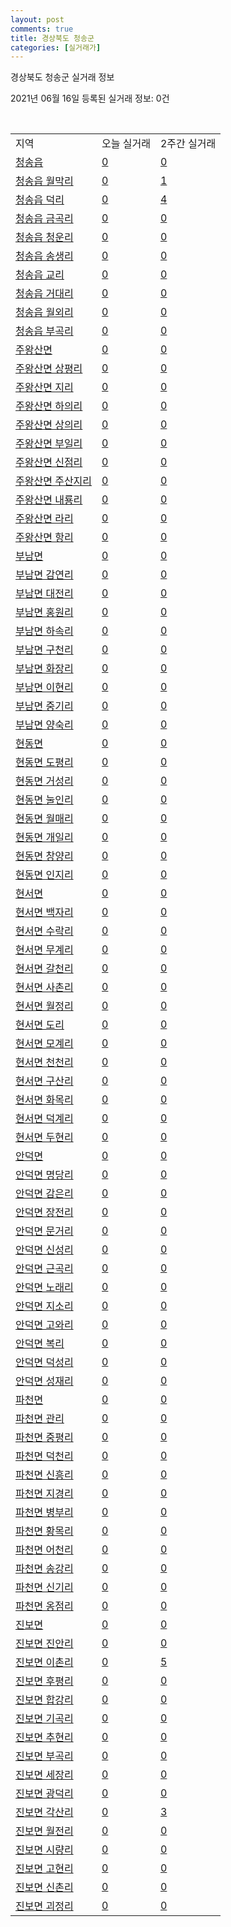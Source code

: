 ```yaml
---
layout: post
comments: true
title: 경상북도 청송군
categories: [실거래가]
---
```


경상북도 청송군 실거래 정보

2021년 06월 16일 등록된 실거래 정보: 0건

<script type="text/javascript">
  google.charts.load('current', {'packages':['corechart']});
  google.charts.setOnLoadCallback(drawChart);

  function drawChart() {
    var data = google.visualization.arrayToDataTable([['거래일', '매매', '전월세', '전매'], ['2021-02', 0, 1, 0], ['2021-04', 7, 1, 0], ['2021-05', 3, 1, 0]]);

    var options = {
      title: '최근 유형별 거래량 추이',
      legend: { position: 'bottom' }
    };

    var chart = new google.visualization.LineChart(document.getElementById('columnchart_material'));
    chart.draw(data, (options));
  }
</script>

<div id="columnchart_material" style="width: 450px; margin-left: -35px"></div>
<br>
<table class="sortable">
  <tr>
    <td>지역</td>
    <td>오늘 실거래</td>
    <td>2주간 실거래</td>
  </tr>

  
  <tr class="item">
    <td><a href="4775025000.html">청송읍</a></td>
    <td><a href="4775025000.html">0</a></td>
    <td><a href="4775025000.html">0</a></td>
  </tr>
    

  <tr class="item">
    <td><a href="4775025021.html">청송읍 월막리</a></td>
    <td><a href="4775025021.html">0</a></td>
    <td><a href="4775025021.html">1</a></td>
  </tr>
    

  <tr class="item">
    <td><a href="4775025022.html">청송읍 덕리</a></td>
    <td><a href="4775025022.html">0</a></td>
    <td><a href="4775025022.html">4</a></td>
  </tr>
    

  <tr class="item">
    <td><a href="4775025023.html">청송읍 금곡리</a></td>
    <td><a href="4775025023.html">0</a></td>
    <td><a href="4775025023.html">0</a></td>
  </tr>
    

  <tr class="item">
    <td><a href="4775025024.html">청송읍 청운리</a></td>
    <td><a href="4775025024.html">0</a></td>
    <td><a href="4775025024.html">0</a></td>
  </tr>
    

  <tr class="item">
    <td><a href="4775025025.html">청송읍 송생리</a></td>
    <td><a href="4775025025.html">0</a></td>
    <td><a href="4775025025.html">0</a></td>
  </tr>
    

  <tr class="item">
    <td><a href="4775025026.html">청송읍 교리</a></td>
    <td><a href="4775025026.html">0</a></td>
    <td><a href="4775025026.html">0</a></td>
  </tr>
    

  <tr class="item">
    <td><a href="4775025027.html">청송읍 거대리</a></td>
    <td><a href="4775025027.html">0</a></td>
    <td><a href="4775025027.html">0</a></td>
  </tr>
    

  <tr class="item">
    <td><a href="4775025028.html">청송읍 월외리</a></td>
    <td><a href="4775025028.html">0</a></td>
    <td><a href="4775025028.html">0</a></td>
  </tr>
    

  <tr class="item">
    <td><a href="4775025029.html">청송읍 부곡리</a></td>
    <td><a href="4775025029.html">0</a></td>
    <td><a href="4775025029.html">0</a></td>
  </tr>
    

  <tr class="item">
    <td><a href="4775031500.html">주왕산면</a></td>
    <td><a href="4775031500.html">0</a></td>
    <td><a href="4775031500.html">0</a></td>
  </tr>
    

  <tr class="item">
    <td><a href="4775031521.html">주왕산면 상평리</a></td>
    <td><a href="4775031521.html">0</a></td>
    <td><a href="4775031521.html">0</a></td>
  </tr>
    

  <tr class="item">
    <td><a href="4775031522.html">주왕산면 지리</a></td>
    <td><a href="4775031522.html">0</a></td>
    <td><a href="4775031522.html">0</a></td>
  </tr>
    

  <tr class="item">
    <td><a href="4775031523.html">주왕산면 하의리</a></td>
    <td><a href="4775031523.html">0</a></td>
    <td><a href="4775031523.html">0</a></td>
  </tr>
    

  <tr class="item">
    <td><a href="4775031524.html">주왕산면 상의리</a></td>
    <td><a href="4775031524.html">0</a></td>
    <td><a href="4775031524.html">0</a></td>
  </tr>
    

  <tr class="item">
    <td><a href="4775031525.html">주왕산면 부일리</a></td>
    <td><a href="4775031525.html">0</a></td>
    <td><a href="4775031525.html">0</a></td>
  </tr>
    

  <tr class="item">
    <td><a href="4775031526.html">주왕산면 신점리</a></td>
    <td><a href="4775031526.html">0</a></td>
    <td><a href="4775031526.html">0</a></td>
  </tr>
    

  <tr class="item">
    <td><a href="4775031527.html">주왕산면 주산지리</a></td>
    <td><a href="4775031527.html">0</a></td>
    <td><a href="4775031527.html">0</a></td>
  </tr>
    

  <tr class="item">
    <td><a href="4775031528.html">주왕산면 내룡리</a></td>
    <td><a href="4775031528.html">0</a></td>
    <td><a href="4775031528.html">0</a></td>
  </tr>
    

  <tr class="item">
    <td><a href="4775031529.html">주왕산면 라리</a></td>
    <td><a href="4775031529.html">0</a></td>
    <td><a href="4775031529.html">0</a></td>
  </tr>
    

  <tr class="item">
    <td><a href="4775031530.html">주왕산면 항리</a></td>
    <td><a href="4775031530.html">0</a></td>
    <td><a href="4775031530.html">0</a></td>
  </tr>
    

  <tr class="item">
    <td><a href="4775032000.html">부남면</a></td>
    <td><a href="4775032000.html">0</a></td>
    <td><a href="4775032000.html">0</a></td>
  </tr>
    

  <tr class="item">
    <td><a href="4775032030.html">부남면 감연리</a></td>
    <td><a href="4775032030.html">0</a></td>
    <td><a href="4775032030.html">0</a></td>
  </tr>
    

  <tr class="item">
    <td><a href="4775032031.html">부남면 대전리</a></td>
    <td><a href="4775032031.html">0</a></td>
    <td><a href="4775032031.html">0</a></td>
  </tr>
    

  <tr class="item">
    <td><a href="4775032032.html">부남면 홍원리</a></td>
    <td><a href="4775032032.html">0</a></td>
    <td><a href="4775032032.html">0</a></td>
  </tr>
    

  <tr class="item">
    <td><a href="4775032033.html">부남면 하속리</a></td>
    <td><a href="4775032033.html">0</a></td>
    <td><a href="4775032033.html">0</a></td>
  </tr>
    

  <tr class="item">
    <td><a href="4775032034.html">부남면 구천리</a></td>
    <td><a href="4775032034.html">0</a></td>
    <td><a href="4775032034.html">0</a></td>
  </tr>
    

  <tr class="item">
    <td><a href="4775032035.html">부남면 화장리</a></td>
    <td><a href="4775032035.html">0</a></td>
    <td><a href="4775032035.html">0</a></td>
  </tr>
    

  <tr class="item">
    <td><a href="4775032036.html">부남면 이현리</a></td>
    <td><a href="4775032036.html">0</a></td>
    <td><a href="4775032036.html">0</a></td>
  </tr>
    

  <tr class="item">
    <td><a href="4775032037.html">부남면 중기리</a></td>
    <td><a href="4775032037.html">0</a></td>
    <td><a href="4775032037.html">0</a></td>
  </tr>
    

  <tr class="item">
    <td><a href="4775032038.html">부남면 양숙리</a></td>
    <td><a href="4775032038.html">0</a></td>
    <td><a href="4775032038.html">0</a></td>
  </tr>
    

  <tr class="item">
    <td><a href="4775033000.html">현동면</a></td>
    <td><a href="4775033000.html">0</a></td>
    <td><a href="4775033000.html">0</a></td>
  </tr>
    

  <tr class="item">
    <td><a href="4775033028.html">현동면 도평리</a></td>
    <td><a href="4775033028.html">0</a></td>
    <td><a href="4775033028.html">0</a></td>
  </tr>
    

  <tr class="item">
    <td><a href="4775033029.html">현동면 거성리</a></td>
    <td><a href="4775033029.html">0</a></td>
    <td><a href="4775033029.html">0</a></td>
  </tr>
    

  <tr class="item">
    <td><a href="4775033030.html">현동면 눌인리</a></td>
    <td><a href="4775033030.html">0</a></td>
    <td><a href="4775033030.html">0</a></td>
  </tr>
    

  <tr class="item">
    <td><a href="4775033031.html">현동면 월매리</a></td>
    <td><a href="4775033031.html">0</a></td>
    <td><a href="4775033031.html">0</a></td>
  </tr>
    

  <tr class="item">
    <td><a href="4775033032.html">현동면 개일리</a></td>
    <td><a href="4775033032.html">0</a></td>
    <td><a href="4775033032.html">0</a></td>
  </tr>
    

  <tr class="item">
    <td><a href="4775033033.html">현동면 창양리</a></td>
    <td><a href="4775033033.html">0</a></td>
    <td><a href="4775033033.html">0</a></td>
  </tr>
    

  <tr class="item">
    <td><a href="4775033034.html">현동면 인지리</a></td>
    <td><a href="4775033034.html">0</a></td>
    <td><a href="4775033034.html">0</a></td>
  </tr>
    

  <tr class="item">
    <td><a href="4775034000.html">현서면</a></td>
    <td><a href="4775034000.html">0</a></td>
    <td><a href="4775034000.html">0</a></td>
  </tr>
    

  <tr class="item">
    <td><a href="4775034034.html">현서면 백자리</a></td>
    <td><a href="4775034034.html">0</a></td>
    <td><a href="4775034034.html">0</a></td>
  </tr>
    

  <tr class="item">
    <td><a href="4775034035.html">현서면 수락리</a></td>
    <td><a href="4775034035.html">0</a></td>
    <td><a href="4775034035.html">0</a></td>
  </tr>
    

  <tr class="item">
    <td><a href="4775034036.html">현서면 무계리</a></td>
    <td><a href="4775034036.html">0</a></td>
    <td><a href="4775034036.html">0</a></td>
  </tr>
    

  <tr class="item">
    <td><a href="4775034037.html">현서면 갈천리</a></td>
    <td><a href="4775034037.html">0</a></td>
    <td><a href="4775034037.html">0</a></td>
  </tr>
    

  <tr class="item">
    <td><a href="4775034038.html">현서면 사촌리</a></td>
    <td><a href="4775034038.html">0</a></td>
    <td><a href="4775034038.html">0</a></td>
  </tr>
    

  <tr class="item">
    <td><a href="4775034039.html">현서면 월정리</a></td>
    <td><a href="4775034039.html">0</a></td>
    <td><a href="4775034039.html">0</a></td>
  </tr>
    

  <tr class="item">
    <td><a href="4775034040.html">현서면 도리</a></td>
    <td><a href="4775034040.html">0</a></td>
    <td><a href="4775034040.html">0</a></td>
  </tr>
    

  <tr class="item">
    <td><a href="4775034041.html">현서면 모계리</a></td>
    <td><a href="4775034041.html">0</a></td>
    <td><a href="4775034041.html">0</a></td>
  </tr>
    

  <tr class="item">
    <td><a href="4775034042.html">현서면 천천리</a></td>
    <td><a href="4775034042.html">0</a></td>
    <td><a href="4775034042.html">0</a></td>
  </tr>
    

  <tr class="item">
    <td><a href="4775034043.html">현서면 구산리</a></td>
    <td><a href="4775034043.html">0</a></td>
    <td><a href="4775034043.html">0</a></td>
  </tr>
    

  <tr class="item">
    <td><a href="4775034044.html">현서면 화목리</a></td>
    <td><a href="4775034044.html">0</a></td>
    <td><a href="4775034044.html">0</a></td>
  </tr>
    

  <tr class="item">
    <td><a href="4775034045.html">현서면 덕계리</a></td>
    <td><a href="4775034045.html">0</a></td>
    <td><a href="4775034045.html">0</a></td>
  </tr>
    

  <tr class="item">
    <td><a href="4775034046.html">현서면 두현리</a></td>
    <td><a href="4775034046.html">0</a></td>
    <td><a href="4775034046.html">0</a></td>
  </tr>
    

  <tr class="item">
    <td><a href="4775035000.html">안덕면</a></td>
    <td><a href="4775035000.html">0</a></td>
    <td><a href="4775035000.html">0</a></td>
  </tr>
    

  <tr class="item">
    <td><a href="4775035033.html">안덕면 명당리</a></td>
    <td><a href="4775035033.html">0</a></td>
    <td><a href="4775035033.html">0</a></td>
  </tr>
    

  <tr class="item">
    <td><a href="4775035034.html">안덕면 감은리</a></td>
    <td><a href="4775035034.html">0</a></td>
    <td><a href="4775035034.html">0</a></td>
  </tr>
    

  <tr class="item">
    <td><a href="4775035035.html">안덕면 장전리</a></td>
    <td><a href="4775035035.html">0</a></td>
    <td><a href="4775035035.html">0</a></td>
  </tr>
    

  <tr class="item">
    <td><a href="4775035036.html">안덕면 문거리</a></td>
    <td><a href="4775035036.html">0</a></td>
    <td><a href="4775035036.html">0</a></td>
  </tr>
    

  <tr class="item">
    <td><a href="4775035037.html">안덕면 신성리</a></td>
    <td><a href="4775035037.html">0</a></td>
    <td><a href="4775035037.html">0</a></td>
  </tr>
    

  <tr class="item">
    <td><a href="4775035038.html">안덕면 근곡리</a></td>
    <td><a href="4775035038.html">0</a></td>
    <td><a href="4775035038.html">0</a></td>
  </tr>
    

  <tr class="item">
    <td><a href="4775035039.html">안덕면 노래리</a></td>
    <td><a href="4775035039.html">0</a></td>
    <td><a href="4775035039.html">0</a></td>
  </tr>
    

  <tr class="item">
    <td><a href="4775035040.html">안덕면 지소리</a></td>
    <td><a href="4775035040.html">0</a></td>
    <td><a href="4775035040.html">0</a></td>
  </tr>
    

  <tr class="item">
    <td><a href="4775035041.html">안덕면 고와리</a></td>
    <td><a href="4775035041.html">0</a></td>
    <td><a href="4775035041.html">0</a></td>
  </tr>
    

  <tr class="item">
    <td><a href="4775035042.html">안덕면 복리</a></td>
    <td><a href="4775035042.html">0</a></td>
    <td><a href="4775035042.html">0</a></td>
  </tr>
    

  <tr class="item">
    <td><a href="4775035043.html">안덕면 덕성리</a></td>
    <td><a href="4775035043.html">0</a></td>
    <td><a href="4775035043.html">0</a></td>
  </tr>
    

  <tr class="item">
    <td><a href="4775035044.html">안덕면 성재리</a></td>
    <td><a href="4775035044.html">0</a></td>
    <td><a href="4775035044.html">0</a></td>
  </tr>
    

  <tr class="item">
    <td><a href="4775036000.html">파천면</a></td>
    <td><a href="4775036000.html">0</a></td>
    <td><a href="4775036000.html">0</a></td>
  </tr>
    

  <tr class="item">
    <td><a href="4775036032.html">파천면 관리</a></td>
    <td><a href="4775036032.html">0</a></td>
    <td><a href="4775036032.html">0</a></td>
  </tr>
    

  <tr class="item">
    <td><a href="4775036033.html">파천면 중평리</a></td>
    <td><a href="4775036033.html">0</a></td>
    <td><a href="4775036033.html">0</a></td>
  </tr>
    

  <tr class="item">
    <td><a href="4775036034.html">파천면 덕천리</a></td>
    <td><a href="4775036034.html">0</a></td>
    <td><a href="4775036034.html">0</a></td>
  </tr>
    

  <tr class="item">
    <td><a href="4775036035.html">파천면 신흥리</a></td>
    <td><a href="4775036035.html">0</a></td>
    <td><a href="4775036035.html">0</a></td>
  </tr>
    

  <tr class="item">
    <td><a href="4775036036.html">파천면 지경리</a></td>
    <td><a href="4775036036.html">0</a></td>
    <td><a href="4775036036.html">0</a></td>
  </tr>
    

  <tr class="item">
    <td><a href="4775036037.html">파천면 병부리</a></td>
    <td><a href="4775036037.html">0</a></td>
    <td><a href="4775036037.html">0</a></td>
  </tr>
    

  <tr class="item">
    <td><a href="4775036038.html">파천면 황목리</a></td>
    <td><a href="4775036038.html">0</a></td>
    <td><a href="4775036038.html">0</a></td>
  </tr>
    

  <tr class="item">
    <td><a href="4775036039.html">파천면 어천리</a></td>
    <td><a href="4775036039.html">0</a></td>
    <td><a href="4775036039.html">0</a></td>
  </tr>
    

  <tr class="item">
    <td><a href="4775036040.html">파천면 송강리</a></td>
    <td><a href="4775036040.html">0</a></td>
    <td><a href="4775036040.html">0</a></td>
  </tr>
    

  <tr class="item">
    <td><a href="4775036041.html">파천면 신기리</a></td>
    <td><a href="4775036041.html">0</a></td>
    <td><a href="4775036041.html">0</a></td>
  </tr>
    

  <tr class="item">
    <td><a href="4775036042.html">파천면 옹점리</a></td>
    <td><a href="4775036042.html">0</a></td>
    <td><a href="4775036042.html">0</a></td>
  </tr>
    

  <tr class="item">
    <td><a href="4775037000.html">진보면</a></td>
    <td><a href="4775037000.html">0</a></td>
    <td><a href="4775037000.html">0</a></td>
  </tr>
    

  <tr class="item">
    <td><a href="4775037036.html">진보면 진안리</a></td>
    <td><a href="4775037036.html">0</a></td>
    <td><a href="4775037036.html">0</a></td>
  </tr>
    

  <tr class="item">
    <td><a href="4775037037.html">진보면 이촌리</a></td>
    <td><a href="4775037037.html">0</a></td>
    <td><a href="4775037037.html">5</a></td>
  </tr>
    

  <tr class="item">
    <td><a href="4775037038.html">진보면 후평리</a></td>
    <td><a href="4775037038.html">0</a></td>
    <td><a href="4775037038.html">0</a></td>
  </tr>
    

  <tr class="item">
    <td><a href="4775037039.html">진보면 합강리</a></td>
    <td><a href="4775037039.html">0</a></td>
    <td><a href="4775037039.html">0</a></td>
  </tr>
    

  <tr class="item">
    <td><a href="4775037040.html">진보면 기곡리</a></td>
    <td><a href="4775037040.html">0</a></td>
    <td><a href="4775037040.html">0</a></td>
  </tr>
    

  <tr class="item">
    <td><a href="4775037041.html">진보면 추현리</a></td>
    <td><a href="4775037041.html">0</a></td>
    <td><a href="4775037041.html">0</a></td>
  </tr>
    

  <tr class="item">
    <td><a href="4775037042.html">진보면 부곡리</a></td>
    <td><a href="4775037042.html">0</a></td>
    <td><a href="4775037042.html">0</a></td>
  </tr>
    

  <tr class="item">
    <td><a href="4775037043.html">진보면 세장리</a></td>
    <td><a href="4775037043.html">0</a></td>
    <td><a href="4775037043.html">0</a></td>
  </tr>
    

  <tr class="item">
    <td><a href="4775037044.html">진보면 광덕리</a></td>
    <td><a href="4775037044.html">0</a></td>
    <td><a href="4775037044.html">0</a></td>
  </tr>
    

  <tr class="item">
    <td><a href="4775037045.html">진보면 각산리</a></td>
    <td><a href="4775037045.html">0</a></td>
    <td><a href="4775037045.html">3</a></td>
  </tr>
    

  <tr class="item">
    <td><a href="4775037046.html">진보면 월전리</a></td>
    <td><a href="4775037046.html">0</a></td>
    <td><a href="4775037046.html">0</a></td>
  </tr>
    

  <tr class="item">
    <td><a href="4775037047.html">진보면 시량리</a></td>
    <td><a href="4775037047.html">0</a></td>
    <td><a href="4775037047.html">0</a></td>
  </tr>
    

  <tr class="item">
    <td><a href="4775037048.html">진보면 고현리</a></td>
    <td><a href="4775037048.html">0</a></td>
    <td><a href="4775037048.html">0</a></td>
  </tr>
    

  <tr class="item">
    <td><a href="4775037049.html">진보면 신촌리</a></td>
    <td><a href="4775037049.html">0</a></td>
    <td><a href="4775037049.html">0</a></td>
  </tr>
    

  <tr class="item">
    <td><a href="4775037050.html">진보면 괴정리</a></td>
    <td><a href="4775037050.html">0</a></td>
    <td><a href="4775037050.html">0</a></td>
  </tr>
    


</table>


    